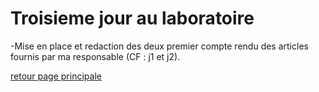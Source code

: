 # Troisieme jour au laboratoire

-Mise en place et redaction des deux premier compte rendu des articles fournis par ma responsable (CF : j1 et j2).


[retour page principale](../ListeDeNotes.mkd)